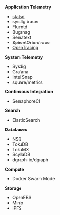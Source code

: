**Application Telemetry**

- [statsd](https://codeascraft.com/2011/02/15/measure-anything-measure-everything/)
- sysdig tracer
- Fluentd
- Bugsnag
- Sematext
- SpirentOrion/trace
- [OpenTracing](http://opentracing.io/documentation/pages/supported-tracers)

**System Telemetry**

- Sysdig
- Grafana
- Intel Snap
- square/metrics

**Continuous Integration**

- SemaphoreCI

**Search**

- ElasticSearch

**Databases**

- NSQ
- TokuDB
- TokuMX
- ScyllaDB
- dgraph-io/dgraph

**Compute**

- Docker Swarm Mode

**Storage**

- OpenEBS
- Minio
- IPFS
